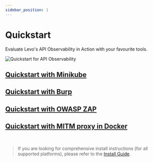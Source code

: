 ```yaml
---
sidebar_position: 1
---
```


# Quickstart

Evaluate Levo's API Observability in Action with your favourite tools.

![Quickstart for API Observability](../../assets/quickstart.svg)

## [Quickstart with Minikube](./quickstart-minikube.md)
## [Quickstart with Burp](./quickstart-burp-plugin.md)
## [Quickstart with OWASP ZAP](./quickstart-zap-addon.md)
## [Quickstart with MITM proxy in Docker](./quickstart-mitm.md)

<br/>

> If you are looking for comprehensive install instructions (for all supported platforms), please refer to the [Install Guide](../install-guide/install-guide.md).
